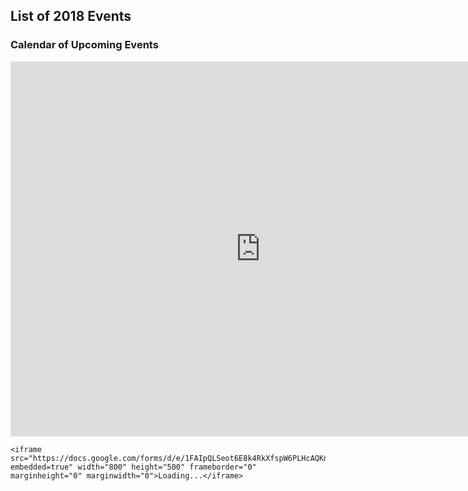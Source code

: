 
## List of 2018 Events
### Calendar of Upcoming Events

<div>
	<iframe src="https://calendar.google.com/calendar/embed?showTitle=0&amp;showPrint=0&amp;showTabs=0&amp;showCalendars=0&amp;mode=WEEK&amp;height=600&amp;wkst=2&amp;bgcolor=%23ffffff&amp;src=e20r4jkb6skchupu4l9ehrv0j0%40group.calendar.google.com&amp;color=%235A6986&amp;ctz=America%2FNew_York" style="border-width:0" width="800" height="600" frameborder="0" scrolling="no"></iframe>
	
	<iframe src="https://docs.google.com/forms/d/e/1FAIpQLSeot6E8k4RkXfspW6PLHcAQKnyY5xdDkpeUPWDiDB1fgfZ3XA/viewform?embedded=true" width="800" height="500" frameborder="0" marginheight="0" marginwidth="0">Loading...</iframe>

</div>
